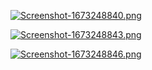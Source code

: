 [![Screenshot-1673248840.png](https://i.postimg.cc/8zCdb00H/Screenshot-1673248840.png)](https://postimg.cc/6yDGWYw2)


[![Screenshot-1673248843.png](https://i.postimg.cc/7hD0JszS/Screenshot-1673248843.png)](https://postimg.cc/dkHLz940)



[![Screenshot-1673248846.png](https://i.postimg.cc/rm55mXD8/Screenshot-1673248846.png)](https://postimg.cc/wyT1fr5P)
